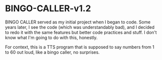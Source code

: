 # BINGO-CALLER-v1.2

BINGO CALLER served as my initial project when I began to code. Some years later, I see the code (which was understandably bad), and I decided to redo it with the same features but better code practices and stuff. I don't know what I'm going to do with this, honestly.

For context, this is a TTS program that is supposed to say numbers from 1 to 60 out loud, like a bingo caller, no surprises.
